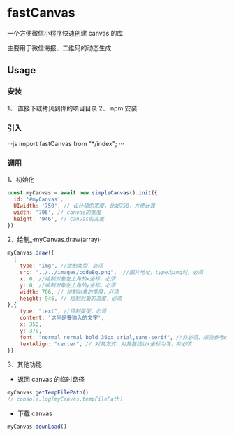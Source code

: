 # fastCanvas

一个方便微信小程序快速创建 canvas 的库

主要用于微信海报、二维码的动态生成

## Usage

### 安装

1、 直接下载拷贝到你的项目目录
2、 npm 安装

### 引入

···js
import fastCanvas from "\*/index";
···

### 调用

1、初始化

```js
const myCanvas = await new simpleCanvas().init({
  id: '#myCanvas',
  UIwidth: '750', // 设计稿的宽度，比如750，方便计算
  width: '706', // canvas的宽度
  height: '946', // canvas的高度
})
```

2、绘制\_·myCanvas.draw(array)·

```js
myCanvas.draw([
  {
    type: "img", //绘制类型，必须
    src: "../../images/codeBg.png",  //图片地址，type为img时，必须
    x: 0, //绘制对象左上角的x坐标，必须
    y: 0, //绘制对象左上角的y坐标，必须
    width: 706, // 绘制对象的宽度，必须
    height: 946, // 绘制对象的高度，必须
},{
    type: "text", //绘制类型，必须
    content: '这里是要输入的文字',
    x: 350,
    y: 370,
    font: "normal normal bold 36px arial,sans-serif", //非必须，规则参考css font属性
    textAlign: "center", // 对其方式，对其基线以x坐标为准，非必须
}]
```

3、其他功能

- 返回 canvas 的临时路径

```js
myCanvas.getTempFilePath()
// console.log(myCanvas.tempFilePath)
```

- 下载 canvas

```js
myCanvas.downLoad()
```

